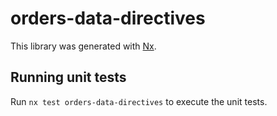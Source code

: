 # orders-data-directives

This library was generated with [Nx](https://nx.dev).

## Running unit tests

Run `nx test orders-data-directives` to execute the unit tests.
